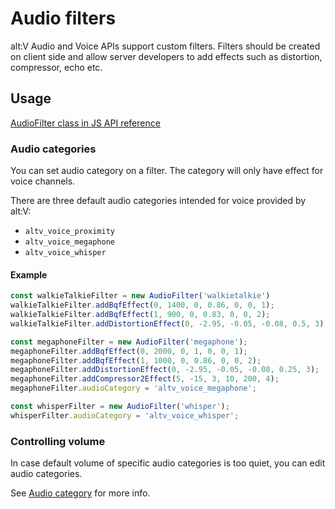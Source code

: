 # Audio filters

alt:V Audio and Voice APIs support custom filters. Filters should be created on client side and allow server developers to add effects such as distortion, compressor, echo etc.

## Usage

[AudioFilter class in JS API reference](https://docs.altv.mp/js/api/alt-client.AudioFilter.html)<br>

### Audio categories

You can set audio category on a filter. The category will only have effect for voice channels.

There are three default audio categories intended for voice provided by alt:V:
- `altv_voice_proximity`
- `altv_voice_megaphone`
- `altv_voice_whisper`

#### Example

```js
const walkieTalkieFilter = new AudioFilter('walkietalkie')
walkieTalkieFilter.addBqfEffect(0, 1400, 0, 0.86, 0, 0, 1);
walkieTalkieFilter.addBqfEffect(1, 900, 0, 0.83, 0, 0, 2);
walkieTalkieFilter.addDistortionEffect(0, -2.95, -0.05, -0.08, 0.5, 3);

const megaphoneFilter = new AudioFilter('megaphone');
megaphoneFilter.addBqfEffect(0, 2000, 0, 1, 0, 0, 1);
megaphoneFilter.addBqfEffect(1, 1000, 0, 0.86, 0, 0, 2);
megaphoneFilter.addDistortionEffect(0, -2.95, -0.05, -0.08, 0.25, 3);
megaphoneFilter.addCompressor2Effect(5, -15, 3, 10, 200, 4);
megaphoneFilter.audioCategory = 'altv_voice_megaphone';

const whisperFilter = new AudioFilter('whisper');
whisperFilter.audioCategory = 'altv_voice_whisper';
```

### Controlling volume
In case default volume of specific audio categories is too quiet, you can edit audio categories.

See [Audio category](https://docs.altv.mp/articles/audio.html#examples) for more info.